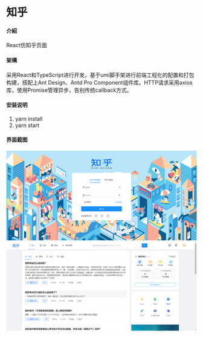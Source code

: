 <!--
 * @Description: 
 * @version: 1.0
 * @Author: 赵卓轩
 * @Date: 2021-12-10 00:49:54
 * @LastEditors: 赵卓轩
 * @LastEditTime: 2021-12-31 17:07:27
-->

# 知乎

#### 介紹

React仿知乎页面

#### 架構

采用React和TypeScript进行开发，基于umi脚手架进行前端工程化的配置和打包构建，搭配上Ant Design、Antd Pro Component组件库。HTTP请求采用axios库，使用Promise管理异步，告别传统callback方式。

#### 安装说明

1. yarn install
2. yarn start

#### 界面截图
![登录](capture/image.png)
![首页](capture/image1.png)